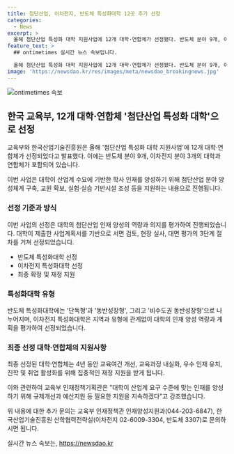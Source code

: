 ```yaml
---
title: 첨단산업, 이차전지, 반도체 특성화대학 12곳 추가 선정
categories:
  - News
excerpt: >
  올해 첨단산업 특성화 대학 지원사업에 12개 대학·연합체가 선정됐다. 반도체 분야 9개, 이차전지 분야 3개로 분류되며, 이는 산업계 인재 양성에 초점을 맞춘 사업이다. 선정 기준은 사업계획서를 제출하고, 서면 검토, 현장 실사, 대면 평가의 3단계를 거쳐 선택됐으며, 대학 간 협업을 통한 인재양성 계획도 고려되었다. 최종 확정된 대학·연합체는 4년 동안 재정 지원을 받을 예정이며, 규제개선과 지원 지속을 통해 산업 요구에 부합하는 인재 양성을 모색하고 있다. (전체 글자 수: 402자)
feature_text: >
  ## ontimetimes 실시간 뉴스 속보입니다.

  올해 첨단산업 특성화 대학 지원사업에 12개 대학·연합체가 선정됐다. 반도체 분야 9개, 이차전지 분야 3개로 분류되며, 이는 산업계 인재 양성에 초점을 맞춘 사업이다. 선정 기준은 사업계획서를 제출하고, 서면 검토, 현장 실사, 대면 평가의 3단계를 거쳐 선택됐으며, 대학 간 협업을 통한 인재양성 계획도 고려되었다. 최종 확정된 대학·연합체는 4년 동안 재정 지원을 받을 예정이며, 규제개선과 지원 지속을 통해 산업 요구에 부합하는 인재 양성을 모색하고 있다. (전체 글자 수: 402자)
image: 'https://newsdao.kr/res/images/meta/newsdao_breakingnews.jpg'
---
```


<p><img src="https://newsdao.kr/res/images/meta/newsdao_breakingnews.jpg" alt="ontimetimes 속보" /></p>

<h2 data-ke-size="size26">한국 교육부, 12개 대학·연합체 '첨단산업 특성화 대학'으로 선정</h2>

<p>교육부와 한국산업기술진흥원은 올해 '첨단산업 특성화 대학 지원사업'에 12개 대학·연합체가 선정되었다고 발표했다. 이에는 반도체 분야 9개, 이차전지 분야 3개의 대학과 연합체가 포함되어 있습니다.</p>

<p data-ke-size="size16">이번 사업은 대학이 산업계 수요에 기반한 학사 인재를 양성하기 위해 첨단산업 분야 양성체계 구축, 교원 확보, 실험·실습 기반시설 조성 등을 지원하는 내용으로 진행됩니다.</p>

<h3 data-ke-size="size24">선정 기준과 방식</h3>

<p>이번 사업의 선정은 대학의 첨단산업 인재 양성의 역량과 의지를 평가하여 진행되었습니다. 대학이 제출한 사업계획서를 기반으로 서면 검토, 현장 실사, 대면 평가의 3단계 절차를 거쳐 선정되었습니다.</p>

<ul>
  <li>반도체 특성화대학 선정</li>
  <li>이차전지 특성화대학 선정</li>
  <li>최종 확정 및 재정 지원</li>
</ul>

<h3 data-ke-size="size24">특성화대학 유형</h3>

<p>반도체 특성화대학에는 '단독형'과 '동반성장형', 그리고 '비수도권 동반성장형'으로 나누어지며, 이차전지 특성화대학은 지역과 유형에 관계없이 대학의 인재 양성 역량과 계획을 평가하여 선정되었습니다.</p>

<h3 data-ke-size="size24">최종 선정 대학·연합체의 지원사항</h3>

<p>최종 선정된 대학·연합체는 4년 동안 교육여건 개선, 교육과정 내실화, 우수 인재 유치, 진학 및 취업 활성화를 위해 집중적인 재정 지원을 받게 됩니다.</p>

<p data-ke-size="size16">이와 관련하여 교육부 인재정책기획관은 "대학이 산업계 요구 수준에 맞는 인재를 양성하기 위해 규제개선과 예산지원 등 필요한 지원을 지속하겠다"고 강조했습니다.</p>

<p>위 내용에 대한 추가 문의는 교육부 인재정책관 인재양성지원과(044-203-6847), 한국산업기술진흥원 산학협력전략실(이차전지 02-6009-3304, 반도체 3307)로 문의하시면 됩니다.</p>
실시간 뉴스 속보는, <a href="https://newsdao.kr" rel="dofollow">https://newsdao.kr</a>


